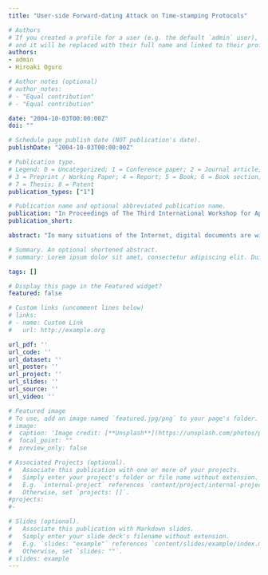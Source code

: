 ```yaml
---
title: "User-side Forward-dating Attack on Time-stamping Protocols"

# Authors
# If you created a profile for a user (e.g. the default `admin` user), write the username (folder name) here
# and it will be replaced with their full name and linked to their profile.
authors:
- admin
- Hiroaki Oguro

# Author notes (optional)
# author_notes:
# - "Equal contribution"
# - "Equal contribution"

date: "2004-10-03T00:00:00Z"
doi: ""

# Schedule page publish date (NOT publication's date).
publishDate: "2004-10-03T00:00:00Z"

# Publication type.
# Legend: 0 = Uncategorized; 1 = Conference paper; 2 = Journal article;
# 3 = Preprint / Working Paper; 4 = Report; 5 = Book; 6 = Book section;
# 7 = Thesis; 8 = Patent
publication_types: ["1"]

# Publication name and optional abbreviated publication name.
publication: "In Proceedings of The Third International Workshop for Applied PKI, 2004, 2004."
publication_short:

abstract: "In many situations of the Internet, digital documents are widely exchanged. Time-stamping protocol, which can certify by the third party that a specified digital document was exist at a certain time, is widely researched and many actual time-stamping services are conducted over the Internet. Most time-stamp services address an application such that the earliest document takes precedence among the same contents. Protecting intellectual property is good example. Back-dating attack, that is obtaining a time-stamp token of earlier time, is major at- tack on this type of application. Hence, many researches are conducted on this attack. In this paper, we define user-side forward-dating attack, that is obtaining a time-stamp token of later time by a participant. Then we also define its adversary model in applications such that the latest document takes precedence. Next, we propose countermeasures to prevent this attack. Especially, we propose an protocol using hash-chain based commitment to prevent forward-dating attack by an adversary who colludes with timestamp authority."

# Summary. An optional shortened abstract.
# summary: Lorem ipsum dolor sit amet, consectetur adipiscing elit. Duis posuere tellus ac convallis placerat. Proin tincidunt magna sed ex sollicitudin condimentum.

tags: []

# Display this page in the Featured widget?
featured: false

# Custom links (uncomment lines below)
# links:
# - name: Custom Link
#   url: http://example.org

url_pdf: ''
url_code: ''
url_dataset: ''
url_poster: ''
url_project: ''
url_slides: ''
url_source: ''
url_video: ''

# Featured image
# To use, add an image named `featured.jpg/png` to your page's folder.
# image:
#  caption: 'Image credit: [**Unsplash**](https://unsplash.com/photos/pLCdAaMFLTE)'
#  focal_point: ""
#  preview_only: false

# Associated Projects (optional).
#   Associate this publication with one or more of your projects.
#   Simply enter your project's folder or file name without extension.
#   E.g. `internal-project` references `content/project/internal-project/index.md`.
#   Otherwise, set `projects: []`.
#projects:
#-

# Slides (optional).
#   Associate this publication with Markdown slides.
#   Simply enter your slide deck's filename without extension.
#   E.g. `slides: "example"` references `content/slides/example/index.md`.
#   Otherwise, set `slides: ""`.
# slides: example
---
```

